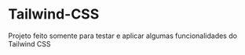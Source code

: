 # Tailwind-CSS
 Projeto feito somente para testar e aplicar algumas funcionalidades do Tailwind CSS
